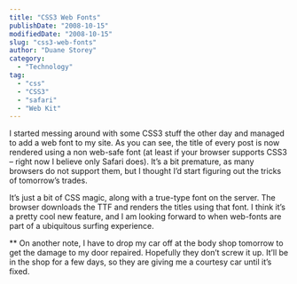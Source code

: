 ```yaml
---
title: "CSS3 Web Fonts"
publishDate: "2008-10-15"
modifiedDate: "2008-10-15"
slug: "css3-web-fonts"
author: "Duane Storey"
category:
  - "Technology"
tag:
  - "css"
  - "CSS3"
  - "safari"
  - "Web Kit"
---
```


I started messing around with some CSS3 stuff the other day and managed to add a web font to my site. As you can see, the title of every post is now rendered using a non web-safe font (at least if your browser supports CSS3 – right now I believe only Safari does). It’s a bit premature, as many browsers do not support them, but I thought I’d start figuring out the tricks of tomorrow’s trades.

It’s just a bit of CSS magic, along with a true-type font on the server. The browser downloads the TTF and renders the titles using that font. I think it’s a pretty cool new feature, and I am looking forward to when web-fonts are part of a ubiquitous surfing experience.

\*\* On another note, I have to drop my car off at the body shop tomorrow to get the damage to my door repaired. Hopefully they don’t screw it up. It’ll be in the shop for a few days, so they are giving me a courtesy car until it’s fixed.